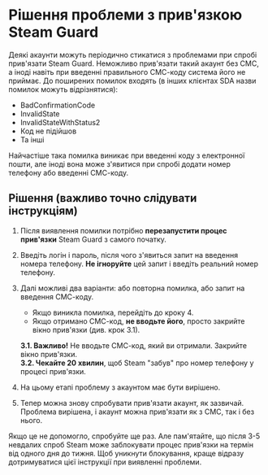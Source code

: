# Рішення проблеми з прив'язкою Steam Guard

Деякі акаунти можуть періодично стикатися з проблемами при спробі прив'язати Steam Guard. Неможливо прив'язати такий акаунт без СМС, а іноді навіть при введенні правильного СМС-коду система його не приймає. До поширених помилок входять (в інших клієнтах SDA назви помилок можуть відрізнятися):

- BadConfirmationCode
- InvalidState
- InvalidStateWithStatus2
- Код не підійшов
- Та інші

Найчастіше така помилка виникає при введенні коду з електронної пошти, але іноді вона може з'явитися при спробі додати номер телефону або введенні СМС-коду.

## Рішення (важливо точно слідувати інструкціям)

1. Після виявлення помилки потрібно **перезапустити процес прив'язки** Steam Guard з самого початку.
2. Введіть логін і пароль, після чого з'явиться запит на введення номера телефону. **Не ігноруйте** цей запит і введіть реальний номер телефону.
3. Далі можливі два варіанти: або повторна помилка, або запит на введення СМС-коду.
   - Якщо виникла помилка, перейдіть до кроку 4.
   - Якщо отримано СМС-код, **не вводьте його**, просто закрийте вікно прив'язки (див. крок 3.1).
   
   **3.1. Важливо!** Не вводьте СМС-код, який ви отримали. Закрийте вікно прив'язки.  
   **3.2. Чекайте 20 хвилин**, щоб Steam "забув" про номер телефону у процесі прив'язки.
   
4. На цьому етапі проблему з акаунтом має бути вирішено.
5. Тепер можна знову спробувати прив'язати акаунт, як зазвичай. Проблема вирішена, і акаунт можна прив'язати як з СМС, так і без нього.


Якщо це не допомогло, спробуйте ще раз. Але пам'ятайте, що після 3-5 невдалих спроб Steam може заблокувати процес прив'язки на термін від одного дня до тижня. Щоб уникнути блокування, краще відразу дотримуватися цієї інструкції при виявленні проблеми.
